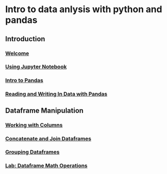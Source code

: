 # Intro to data anlysis with python and pandas

## Introduction
### [Welcome](./notebooks/Introduction.ipynb)
### [Using Jupyter Notebook](./notebooks/Using%20Jupyter%20Notebook.ipynb)
### [Intro to Pandas](./notebooks/Intro%20to%20Pandas.ipynb)
### [Reading and Writing In Data with Pandas](./notebooks/Reading%20and%20Writing%20Data%20with%20Pandas.ipynb)

## Dataframe Manipulation
### [Working with Columns](./notebooks/Working%20with%20Pandas%20Columns.ipynb)
### [Concatenate and Join Dataframes](./notebooks/Concatenate_Join_Merge.ipynb)
### [Grouping Dataframes](./notebooks/Grouping%20Data%20Frames.ipynb)
### [Lab: Dataframe Math Operations](../labs/Pandas%20Math.ipynb)

